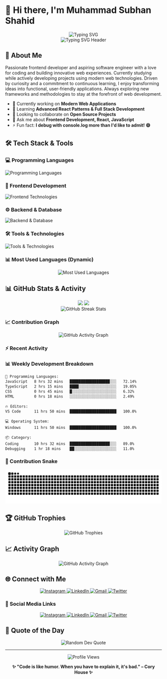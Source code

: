 # 👋 Hi there, I'm Muhammad Subhan Shahid

<div align="center">
  <img src="https://readme-typing-svg.herokuapp.com?font=Fira+Code&pause=1000&color=36BCF7&center=true&vCenter=true&width=500&lines=👨‍💻+Frontend+Developer;🎓+Software+Engineering+Student;💻+Passionate+Coder;🚀+Always+Learning;⚡+JavaScript+Enthusiast;🎨+UI%2FUX+Designer;🌟+React+Specialist;🔥+Building+Amazing+Apps;💡+Problem+Solver;🎯+Clean+Code+Advocate;🌐+Web+Technologies+Lover;📱+Responsive+Design+Expert;🛠️+Full+Stack+Explorer;🎪+Creative+Developer;🚀+Next.js+Fan;💎+TypeScript+Developer;🎨+CSS+Wizard;📊+Data+Visualization;🌈+Modern+Web+Builder;⭐+Open+Source+Contributor" alt="Typing SVG" />
</div>
<div align="center">
  <img src="https://readme-typing-svg.herokuapp.com?font=Fira+Code&pause=800&color=F75C7E&center=true&vCenter=true&multiline=true&width=600&height=100&lines=🚀+Muhammad+Subhan+Shahid;💻+Frontend+Developer+%7C+🎓+Student+%7C+⚡+Coder" alt="Typing SVG Header" />
</div>



## 🚀 About Me

Passionate frontend developer and aspiring software engineer with a love for coding and building innovative web experiences. Currently studying while actively developing projects using modern web technologies. Driven by curiosity and a commitment to continuous learning, I enjoy transforming ideas into functional, user-friendly applications. Always exploring new frameworks and methodologies to stay at the forefront of web development.

- 🔭 Currently working on **Modern Web Applications**
- 🌱 Learning **Advanced React Patterns & Full Stack Development**
- 👯 Looking to collaborate on **Open Source Projects**
- 💬 Ask me about **Frontend Development, React, JavaScript**
- ⚡ Fun fact: **I debug with console.log more than I'd like to admit! 😄**


## 🛠️ Tech Stack & Tools

### 💻 Programming Languages
<p>
<img src="https://skillicons.dev/icons?i=js,ts,cpp,cs,java,python" alt="Programming Languages"/>
</p>

### 🎨 Frontend Development
<p>
<img src="https://skillicons.dev/icons?i=react,nextjs,html,css,sass,tailwind,bootstrap,vite,webpack" alt="Frontend Technologies"/>
</p>

### ⚙️ Backend & Database
<p>
<img src="https://skillicons.dev/icons?i=nodejs,express,laravel,php,mongodb,mysql,postgresql,firebase,redis" alt="Backend & Database"/>
</p>

### 🛠️ Tools & Technologies
<p>
<img src="https://skillicons.dev/icons?i=git,github,vscode,figma,photoshop,illustrator,docker,aws,vercel" alt="Tools & Technologies"/>
</p>

### 📊 Most Used Languages (Dynamic)
<div align="center">
  <img src="https://github-readme-stats.vercel.app/api/top-langs/?username=SubhanShahid55&layout=compact&theme=tokyonight&hide_border=true&bg_color=0D1117&card_width=445" alt="Most Used Languages"/>
</div>

## 📊 GitHub Stats & Activity

<div align="center">
  <img height="180em" src="https://github-readme-stats.vercel.app/api?username=SubhanShahid55&show_icons=true&theme=tokyonight&include_all_commits=true&count_private=true&border_radius=10&bg_color=0D1117"/>
  <img height="180em" src="https://github-readme-stats.vercel.app/api/top-langs/?username=SubhanShahid55&layout=compact&langs_count=8&theme=tokyonight&border_radius=10&bg_color=0D1117"/>
</div>

<div align="center">
  <img src="https://github-readme-streak-stats.herokuapp.com/?user=SubhanShahid55&theme=tokyonight&border_radius=10&background=0D1117" alt="GitHub Streak Stats"/>
</div>

### 📈 Contribution Graph
<div align="center">
  <img src="https://github-readme-activity-graph.vercel.app/graph?username=SubhanShahid55&theme=tokyo-night&hide_border=true&bg_color=0D1117&color=79dafa&line=79dafa&point=ffffff" alt="GitHub Activity Graph"/>
</div>

### ⚡ Recent Activity
<!--START_SECTION:activity-->
<!--END_SECTION:activity-->

### 📊 Weekly Development Breakdown
<!--START_SECTION:waka-->
```text
💬 Programming Languages:
JavaScript   8 hrs 32 mins   ██████████████████░░░   72.14% 
TypeScript   2 hrs 15 mins   ████░░░░░░░░░░░░░░░░░   19.05% 
CSS          0 hrs 45 mins   █░░░░░░░░░░░░░░░░░░░░   6.32% 
HTML         0 hrs 18 mins   ░░░░░░░░░░░░░░░░░░░░░   2.49% 

🔥 Editors:
VS Code      11 hrs 50 mins  █████████████████████   100.0% 

💻 Operating System:
Windows      11 hrs 50 mins  █████████████████████   100.0% 

📦 Category:
Coding       10 hrs 32 mins  ██████████████████░░░   89.0% 
Debugging    1 hr 18 mins    ██░░░░░░░░░░░░░░░░░░░   11.0% 
```
<!--END_SECTION:waka-->

### 🐍 Contribution Snake
<div align="center">
  <img src="https://raw.githubusercontent.com/SubhanShahid55/SubhanShahid55/output/github-contribution-grid-snake-dark.svg" alt="Snake animation" />
</div>

## 🏆 GitHub Trophies
<div align="center">
  <img src="https://github-profile-trophy.vercel.app/?username=SubhanShahid55&theme=darkhub&no-frame=false&no-bg=false&margin-w=4&row=2&column=4" alt="GitHub Trophies"/>
</div>

## 📈 Activity Graph
<div align="center">
  <img src="https://github-readme-activity-graph.vercel.app/graph?username=SubhanShahid55&theme=tokyo-night" alt="GitHub Activity Graph"/>
</div>

## 🌐 Connect with Me

<div align="center">
  <a href="https://www.instagram.com/iamsubhanshahid/">
    <img src="https://skillicons.dev/icons?i=instagram" alt="Instagram" width="50" height="50"/>
  </a>
  <a href="https://linkedin.com/in/yourprofile">
    <img src="https://skillicons.dev/icons?i=linkedin" alt="LinkedIn" width="50" height="50"/>
  </a>
  <a href="mailto:rajpootsubhan41@gmail.com">
    <img src="https://skillicons.dev/icons?i=gmail" alt="Gmail" width="50" height="50"/>
  </a>
  <a href="https://x.com/subhanss172">
    <img src="https://skillicons.dev/icons?i=twitter" alt="Twitter" width="50" height="50"/>
  </a>
</div>

### 📱 Social Media Links
<div align="center">
  <a href="https://www.instagram.com/iamsubhanshahid/">
    <img src="https://img.shields.io/badge/Instagram-%23E4405F.svg?style=for-the-badge&logo=Instagram&logoColor=white" alt="Instagram"/>
  </a>
  <a href="https://linkedin.com/in/yourprofile">
    <img src="https://img.shields.io/badge/linkedin-%230077B5.svg?style=for-the-badge&logo=linkedin&logoColor=white" alt="LinkedIn"/>
  </a>
  <a href="mailto:rajpootsubhan41@gmail.com">
    <img src="https://img.shields.io/badge/Gmail-D14836?style=for-the-badge&logo=gmail&logoColor=white" alt="Gmail"/>
  </a>
  <a href="https://x.com/subhanss172">
    <img src="https://img.shields.io/badge/Twitter-%231DA1F2.svg?style=for-the-badge&logo=Twitter&logoColor=white" alt="Twitter"/>
  </a>
</div>

## 💭 Quote of the Day
<div align="center">
  <img src="https://quotes-github-readme.vercel.app/api?type=horizontal&theme=tokyonight" alt="Random Dev Quote"/>
</div>

---

<div align="center">
  <img src="https://komarev.com/ghpvc/?username=SubhanShahid55&label=Profile%20views&color=0e75b6&style=flat" alt="Profile Views"/>
  
  **✨ "Code is like humor. When you have to explain it, it's bad." – Cory House ✨**
</div>
